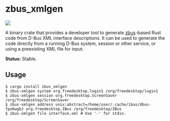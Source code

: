 # zbus_xmlgen

[![](https://img.shields.io/crates/v/zbus_xmlgen)](https://crates.io/crates/zbus_xmlgen)

A binary crate that provides a developer tool to generate [zbus]-based Rust code from D-Bus XML
interface descriptions. It can be used to generate the code directly from a running D-Bus system,
session or other service, or using a preexisting XML file for input.

**Status:** Stable.

## Usage

```shell
$ cargo install zbus_xmlgen
$ zbus-xmlgen system org.freedesktop.login1 /org/freedesktop/login1
$ zbus-xmlgen session org.freedesktop.ScreenSaver /org/freedesktop/ScreenSaver
$ zbus-xmlgen address unix:abstract=/home/user/.cache/ibus/dbus-fpxKwgbJ org.freedesktop.IBus /org/freedesktop/IBus
$ zbus-xmlgen file interface.xml # Use '-' for stdin.
```

[zbus]: https://crates.io/crates/zbus
